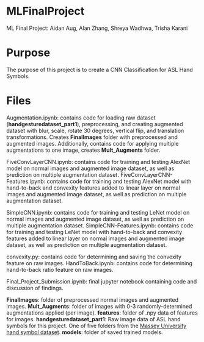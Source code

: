 # MLFinalProject
ML Final Project: Aidan Aug, Alan Zhang, Shreya Wadhwa, Trisha Karani

# Purpose 
The purpose of this project is to create a CNN Classification for ASL Hand Symbols. 

# Files 
Augmentation.ipynb: contains code for loading raw dataset (**handgesturedataset_part1**), preprocessing, and creating augmented dataset with blur, scale, rotate 30 degrees, vertical flip, and translation transformations. Creates **FinalImages** folder with preprocessed and augmented images. Additionally, contains code for applying multiple augmentations to one image, creates **Mult_Augments** folder. 

FiveConvLayerCNN.ipynb: contains code for training and testing AlexNet model on normal images and augmented image dataset, as well as prediction on multiple augmentation dataset. 
FiveConvLayerCNN-Features.ipynb: contains code for training and testing AlexNet model with hand-to-back and convexity features added to linear layer on normal images and augmented image dataset, as well as prediction on multiple augmentation dataset. 

SimpleCNN.ipynb: contains code for training and testing LeNet model on normal images and augmented image dataset, as well as prediction on multiple augmentation dataset. 
SimpleCNN-Features.ipynb: contains code for training and testing LeNet model with hand-to-back and convexity features added to linear layer on normal images and augmented image dataset, as well as prediction on multiple augmentation dataset. 

convexity.py: contains code for determining and saving the convexity feature on raw images. 
HandToBack.ipynb: contains code for determining hand-to-back ratio feature on raw images. 

Final_Project_Submission.ipynb: final jupyter notebook containing code and discussion of findings. 

**FinalImages**: folder of preprocessed normal images and augmented images. 
**Mult_Augments**: folder of images with 0-3 randomly-determined augmentations applied (per image).
**features**: folder of .npy data of features for images. 
**handgesturedataset_part1**: Raw image data of ASL hand symbols for this project. One of five folders from the [Massey University hand symbol dataset](https://www.massey.ac.nz/~albarcza/gesture_dataset2012.html). 
**models**: folder of saved trained models. 
